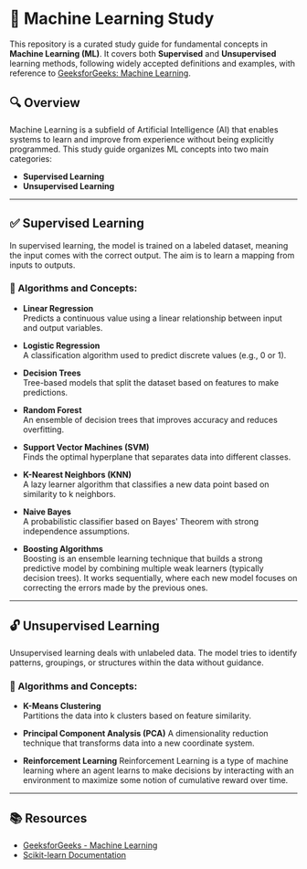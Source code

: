 # 📘 Machine Learning Study

This repository is a curated study guide for fundamental concepts in **Machine Learning (ML)**. It covers both **Supervised** and **Unsupervised** learning methods, following widely accepted definitions and examples, with reference to [GeeksforGeeks: Machine Learning](https://www.geeksforgeeks.org/machine-learning/).

## 🔍 Overview

Machine Learning is a subfield of Artificial Intelligence (AI) that enables systems to learn and improve from experience without being explicitly programmed. This study guide organizes ML concepts into two main categories:

- **Supervised Learning**
- **Unsupervised Learning**

---

## ✅ Supervised Learning

In supervised learning, the model is trained on a labeled dataset, meaning the input comes with the correct output. The aim is to learn a mapping from inputs to outputs.

### 🧱 Algorithms and Concepts:
- **Linear Regression**  
  Predicts a continuous value using a linear relationship between input and output variables.
  
- **Logistic Regression**  
  A classification algorithm used to predict discrete values (e.g., 0 or 1).

- **Decision Trees**  
  Tree-based models that split the dataset based on features to make predictions.

- **Random Forest**  
An ensemble of decision trees that improves accuracy and reduces overfitting.

- **Support Vector Machines (SVM)**  
  Finds the optimal hyperplane that separates data into different classes.
  
- **K-Nearest Neighbors (KNN)**  
  A lazy learner algorithm that classifies a new data point based on similarity to k neighbors.
  
- **Naive Bayes**  
  A probabilistic classifier based on Bayes' Theorem with strong independence assumptions.
  
- **Boosting Algorithms**  
  Boosting is an ensemble learning technique that builds a strong predictive model by combining multiple weak learners (typically decision trees). It works sequentially, where each new model focuses on correcting the errors made by the previous ones.
  


---

## 🔓 Unsupervised Learning

Unsupervised learning deals with unlabeled data. The model tries to identify patterns, groupings, or structures within the data without guidance.

### 🧱 Algorithms and Concepts:
- **K-Means Clustering**  
  Partitions the data into k clusters based on feature similarity.
  
- **Principal Component Analysis (PCA)**
  A dimensionality reduction technique that transforms data into a new coordinate system.
  
- **Reinforcement Learning**
  Reinforcement Learning is a type of machine learning where an agent learns to make decisions by interacting with an environment to maximize some notion of cumulative reward over time.
  
---

## 📚 Resources

- [GeeksforGeeks - Machine Learning](https://www.geeksforgeeks.org/machine-learning/)
- [Scikit-learn Documentation](https://scikit-learn.org/stable/)

